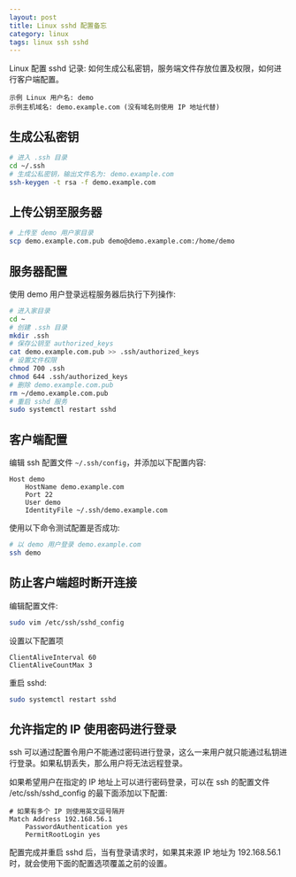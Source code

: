 ```yaml
---
layout: post
title: Linux sshd 配置备忘
category: linux
tags: linux ssh sshd
---
```


Linux 配置 sshd 记录: 如何生成公私密钥，服务端文件存放位置及权限，如何进行客户端配置。

<!--more-->

```
示例 Linux 用户名: demo
示例主机域名: demo.example.com (没有域名则使用 IP 地址代替)
```

## 生成公私密钥

```bash
# 进入 .ssh 目录
cd ~/.ssh
# 生成公私密钥，输出文件名为: demo.example.com
ssh-keygen -t rsa -f demo.example.com
```

## 上传公钥至服务器

```bash
# 上传至 demo 用户家目录
scp demo.example.com.pub demo@demo.example.com:/home/demo
```

## 服务器配置

使用 demo 用户登录远程服务器后执行下列操作:

```bash
# 进入家目录
cd ~
# 创建 .ssh 目录
mkdir .ssh
# 保存公钥至 authorized_keys
cat demo.example.com.pub >> .ssh/authorized_keys
# 设置文件权限
chmod 700 .ssh
chmod 644 .ssh/authorized_keys
# 删除 demo.example.com.pub
rm ~/demo.example.com.pub
# 重启 sshd 服务
sudo systemctl restart sshd
```

## 客户端配置

编辑 ssh 配置文件 `~/.ssh/config`，并添加以下配置内容:

```
Host demo
    HostName demo.example.com
    Port 22
    User demo
    IdentityFile ~/.ssh/demo.example.com
```

使用以下命令测试配置是否成功:

```bash
# 以 demo 用户登录 demo.example.com
ssh demo
```
## 防止客户端超时断开连接

编辑配置文件:

```bash
sudo vim /etc/ssh/sshd_config
```

设置以下配置项

```
ClientAliveInterval 60
ClientAliveCountMax 3
```

重启 sshd:

```bash
sudo systemctl restart sshd
```

## 允许指定的 IP 使用密码进行登录

ssh 可以通过配置令用户不能通过密码进行登录，这么一来用户就只能通过私钥进行登录。如果私钥丢失，那么用户将无法远程登录。

如果希望用户在指定的 IP 地址上可以进行密码登录，可以在 ssh 的配置文件 /etc/ssh/sshd_config 的最下面添加以下配置:

```
# 如果有多个 IP 则使用英文逗号隔开
Match Address 192.168.56.1
    PasswordAuthentication yes
    PermitRootLogin yes
```

配置完成并重启 sshd 后，当有登录请求时，如果其来源 IP 地址为 192.168.56.1 时，就会使用下面的配置选项覆盖之前的设置。
